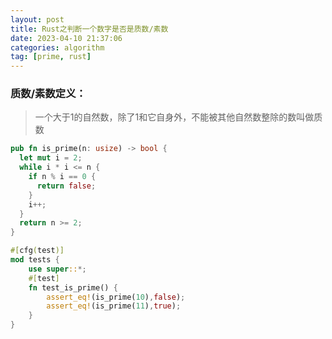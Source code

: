 ```yaml
---
layout: post
title: Rust之判断一个数字是否是质数/素数
date: 2023-04-10 21:37:06   
categories: algorithm
tag: [prime, rust] 
---
```


### 质数/素数定义：

> 一个大于1的自然数，除了1和它自身外，不能被其他自然数整除的数叫做质数

```rust
pub fn is_prime(n: usize) -> bool {
  let mut i = 2;
  while i * i <= n {
    if n % i == 0 {
      return false; 
    } 
    i++;
  }
  return n >= 2;
}

#[cfg(test)]
mod tests {
    use super::*;
    #[test]
    fn test_is_prime() {
        assert_eq!(is_prime(10),false);
        assert_eq!(is_prime(11),true);
    }
}

```


